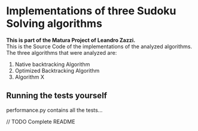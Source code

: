 # Implementations of three Sudoku Solving algorithms
**This is part of the Matura Project of Leandro Zazzi.**  
This is the Source Code of the implementations of the analyzed algorithms. 
The three algorithms that were analyzed are:
1. Native backtracking Algorithm
1. Optimized Backtracking Algorithm
1. Algorithm X



## Running the tests yourself

performance.py contains all the tests... 
 
// TODO Complete README



